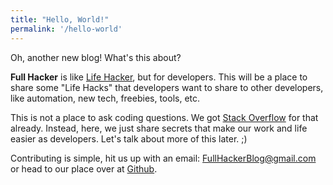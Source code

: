 ```yaml
---
title: "Hello, World!"
permalink: '/hello-world'
---
```


Oh, another new blog! What's this about?

**Full Hacker** is like [Life Hacker](https://lifehacker.com), but for developers. This will be a place to share some "Life Hacks" that developers want to share to other developers, like automation, new tech, freebies, tools, etc.

This is not a place to ask coding questions. We got [Stack Overflow](https://stackoverflow.com) for that already. Instead, here, we just share secrets that make our work and life easier as developers. Let's talk about more of this later. ;)

Contributing is simple, hit us up with an email: [FullHackerBlog@gmail.com](mailto:fullhackerblog@gmail.com) or head to our place over at [Github](https://github.com/fullhacker/fullhacker.github.io).

